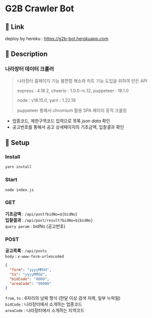 # G2B Crawler Bot

## 🔗 Link

deploy by heroku : https://g2b-bot.herokuapp.com

## 📒 Description

### **나라장터 데이터 크롤러**

> 나라장터 홈페이지 기능 불편함 해소와 차트 기능 도입을 위하여 만든 API
>
> express : 4.18.2, cheerio : 1.0.0-rc.12, puppeteer : 18.1.0
>
> node : v18.15.0, yarn : 1.22.19
>
> puppeteer 통해서 chromium 활용 SPA 페이지 동적 크롤링

- 업종코드, 제한구역코드 입력으로 목록 _json data_ 확인
- 공고번호를 통해서 공고 상세페이지의 기초금액, 입찰결과 확인

## 📌 Setup

### **Install**

```bash
yarn install
```

### **Start**

```bash
node index.js
```

### **GET**

**기초금액** : `/api/post?bidNo=${bidNo}` <br/>
**입찰결과** : `/api/post/result?bidNo=${bidNo}` <br/>
`query param` : bidNo (공고번호)

### **POST**

**공고목록** : `/api/posts` <br/>
`body` : `x-www-form-urlencoded`

```json
{
  "form": "yyyyMMdd",
  "to": "yyyyMMdd",
  "bidCode": "0000",
  "areaCode": "00000"
}
```

`from`, `to` : 6자리의 날짜 형식 (한달 이상 검색 자제, 일부 누락됨) <br/>
`bidCode` : 나라장터에서 소개하는 업종코드 <br/>
`areaCode` : 나라장터에서 소개하는 지역코드 <br/>
